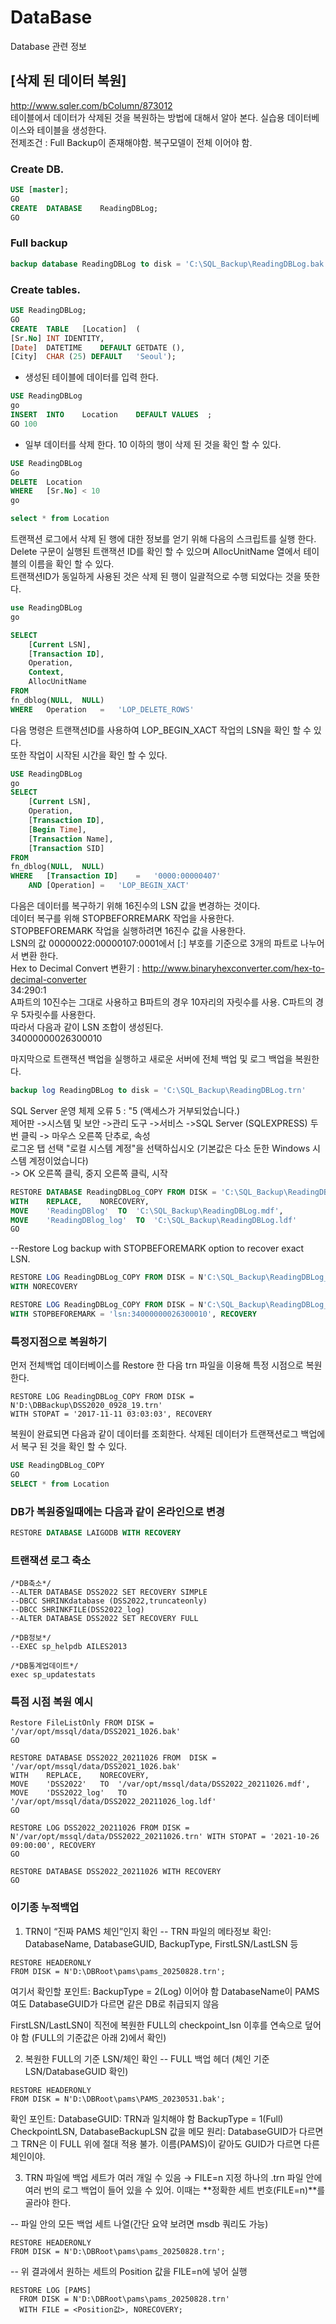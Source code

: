 # DataBase
Database 관련 정보


## [삭제 된 데이터 복원]  
http://www.sqler.com/bColumn/873012  
테이블에서 데이터가 삭제된 것을 복원하는 방법에 대해서 알아 본다. 실습용 데이터베이스와 테이블을 생성한다.  
전제조건 : Full Backup이 존재해야함. 복구모델이 전체 이어야 함.  

### Create DB.
```sql
USE	[master];  
GO
CREATE	DATABASE	ReadingDBLog;
GO
```

### Full backup  
```sql
backup database ReadingDBLog to disk = 'C:\SQL_Backup\ReadingDBLog.bak'  
```
  
### Create tables.  
```sql
USE	ReadingDBLog;
GO
CREATE	TABLE	[Location]	(
[Sr.No]	INT	IDENTITY,
[Date]	DATETIME	DEFAULT	GETDATE	(),
[City]	CHAR (25) DEFAULT	'Seoul');
```

- 생성된 테이블에 데이터를 입력 한다.  
```sql
USE	ReadingDBLog
go
INSERT	INTO	Location	DEFAULT	VALUES	;
GO 100
```

- 일부 데이터를 삭제 한다. 10 이하의 행이 삭제 된 것을 확인 할 수 있다.  
```sql
USE	ReadingDBLog
Go
DELETE	Location
WHERE	[Sr.No]	< 10
go

select * from Location
```


트랜잭션 로그에서 삭제 된 행에 대한 정보를 얻기 위해 다음의 스크립트를 실행 한다.   
Delete 구문이 실행된 트랜잭션 ID를 확인 할 수 있으며 AllocUnitName 열에서 테이블의 이름을 확인 할 수 있다.   
트랜잭션ID가 동일하게 사용된 것은 삭제 된 행이 일괄적으로 수행 되었다는 것을 뜻한다.  
  
```sql
use	ReadingDBLog
go

SELECT
    [Current LSN],
    [Transaction ID],
    Operation,
    Context,
    AllocUnitName
FROM
fn_dblog(NULL,	NULL)
WHERE	Operation	=	'LOP_DELETE_ROWS'
```


다음 명령은 트랜잭션ID를 사용하여 LOP_BEGIN_XACT 작업의 LSN을 확인 할 수 있다.     
또한 작업이 시작된 시간을 확인 할 수 있다.  

```sql
USE	ReadingDBLog
go
SELECT
    [Current LSN],
    Operation,
    [Transaction ID],
    [Begin Time],
    [Transaction Name],
    [Transaction SID]
FROM
fn_dblog(NULL,	NULL)
WHERE	[Transaction ID]	=	'0000:00000407'
    AND	[Operation]	=	'LOP_BEGIN_XACT'
```


다음은 데이터를 복구하기 위해 16진수의 LSN 값을 변경하는 것이다.   
데이터 복구를 위해 STOPBEFORREMARK 작업을 사용한다.   
STOPBEFOREMARK 작업을 실행하려면 16진수 값을 사용한다.  
LSN의 값 00000022:00000107:0001에서 [:] 부호를 기준으로 3개의 파트로 나누어서 변환 한다.  
Hex to Decimal Convert 변환기 : http://www.binaryhexconverter.com/hex-to-decimal-converter  
34:290:1  
A파트의 10진수는 그대로 사용하고 B파트의 경우 10자리의 자릿수를 사용. C파트의 경우 5자릿수를 사용한다.   
따라서 다음과 같이 LSN 조합이 생성된다.  
34000000026300010  
  
  
마지막으로 트랜잭션 백업을 실행하고 새로운 서버에 전체 백업 및 로그 백업을 복원한다.  

```sql
backup log ReadingDBLog	to disk = 'C:\SQL_Backup\ReadingDBLog.trn'
```
  
  
SQL Server 운영 체제 오류 5 : "5 (액세스가 거부되었습니다.)   
제어판 ->시스템 및 보안 ->관리 도구 ->서비스 ->SQL Server (SQLEXPRESS) 두 번 클릭 -> 마우스 오른쪽 단추로, 속성   
로그온 탭 선택 "로컬 시스템 계정"을 선택하십시오 (기본값은 다소 둔한 Windows 시스템 계정이었습니다)   
-> OK 오른쪽 클릭, 중지 오른쪽 클릭, 시작   

```sql
RESTORE	DATABASE ReadingDBLog_COPY FROM	DISK = 'C:\SQL_Backup\ReadingDBLog.bak'
WITH	REPLACE,	NORECOVERY,
MOVE	'ReadingDBlog'	TO	'C:\SQL_Backup\ReadingDBLog.mdf',
MOVE	'ReadingDBlog_log'	TO	'C:\SQL_Backup\ReadingDBLog.ldf'
GO
```

--Restore Log backup with STOPBEFOREMARK option to recover exact LSN.
```sql
RESTORE	LOG	ReadingDBLog_COPY FROM DISK	= N'C:\SQL_Backup\ReadingDBLog_1.trn'
WITH NORECOVERY

RESTORE	LOG	ReadingDBLog_COPY FROM DISK	= N'C:\SQL_Backup\ReadingDBLog_2.trn'
WITH STOPBEFOREMARK	= 'lsn:34000000026300010', RECOVERY
```

### 특정지점으로 복원하기  
먼저 전체백업 데이터베이스를 Restore 한 다음 trn 파일을 이용해 특정 시점으로 복원한다.
``` 특정시점 복원
RESTORE	LOG	ReadingDBLog_COPY FROM DISK	= N'D:\DBBackup\DSS2020_0928_19.trn'
WITH STOPAT = '2017-11-11 03:03:03', RECOVERY
```

복원이 완료되면 다음과 같이 데이터를 조회한다. 삭제된 데이터가 트랜잭션로그 백업에서 복구 된 것을 확인 할 수 있다.  

```sql
USE	ReadingDBLog_COPY
GO
SELECT * from Location
```
### DB가 복원중일때에는 다음과 같이 온라인으로 변경
```sql
RESTORE DATABASE LAIGODB WITH RECOVERY
```


### 트랜잭션 로그 축소
```dbcc
/*DB축소*/
--ALTER DATABASE DSS2022 SET RECOVERY SIMPLE   
--DBCC SHRINKdatabase (DSS2022,truncateonly)  
--DBCC SHRINKFILE(DSS2022_log)  
--ALTER DATABASE DSS2022 SET RECOVERY FULL   

/*DB정보*/  
--EXEC sp_helpdb AILES2013  

/*DB통계업데이트*/
exec sp_updatestats
```
### 특점 시점 복원 예시
```
Restore FileListOnly FROM DISK = '/var/opt/mssql/data/DSS2021_1026.bak'
GO

RESTORE	DATABASE DSS2022_20211026 FROM	DISK = '/var/opt/mssql/data/DSS2021_1026.bak'
WITH	REPLACE,	NORECOVERY,
MOVE	'DSS2022'	TO	'/var/opt/mssql/data/DSS2022_20211026.mdf',
MOVE	'DSS2022_log'	TO	'/var/opt/mssql/data/DSS2022_20211026_log.ldf'
GO

RESTORE LOG DSS2022_20211026 FROM DISK = N'/var/opt/mssql/data/DSS2022_20211026.trn' WITH STOPAT = '2021-10-26 09:00:00', RECOVERY
GO

RESTORE DATABASE DSS2022_20211026 WITH RECOVERY
GO
```

### 이기종 누적백업
1) TRN이 “진짜 PAMS 체인”인지 확인
-- TRN 파일의 메타정보 확인: DatabaseName, DatabaseGUID, BackupType, FirstLSN/LastLSN 등
```
RESTORE HEADERONLY
FROM DISK = N'D:\DBRoot\pams\pams_20250828.trn';
```
여기서 확인할 포인트:
BackupType = 2(Log) 이어야 함
DatabaseName이 PAMS여도 DatabaseGUID가 다르면 같은 DB로 취급되지 않음

FirstLSN/LastLSN이 직전에 복원한 FULL의 checkpoint_lsn 이후를 연속으로 덮어야 함
(FULL의 기준값은 아래 2)에서 확인)

2) 복원한 FULL의 기준 LSN/체인 확인
-- FULL 백업 헤더 (체인 기준 LSN/DatabaseGUID 확인)
```
RESTORE HEADERONLY
FROM DISK = N'D:\DBRoot\pams\PAMS_20230531.bak';
```
확인 포인트:
DatabaseGUID: TRN과 일치해야 함
BackupType = 1(Full)
CheckpointLSN, DatabaseBackupLSN 값을 메모
원리: DatabaseGUID가 다르면 그 TRN은 이 FULL 위에 절대 적용 불가.
이름(PAMS)이 같아도 GUID가 다르면 다른 체인이야.

3) TRN 파일에 백업 세트가 여러 개일 수 있음 → FILE=n 지정
하나의 .trn 파일 안에 여러 번의 로그 백업이 들어 있을 수 있어. 이때는 **정확한 세트 번호(FILE=n)**를 골라야 한다.

-- 파일 안의 모든 백업 세트 나열(간단 요약 보려면 msdb 쿼리도 가능)
```
RESTORE HEADERONLY
FROM DISK = N'D:\DBRoot\pams\pams_20250828.trn';
```
-- 위 결과에서 원하는 세트의 Position 값을 FILE=n에 넣어 실행
```
RESTORE LOG [PAMS]
  FROM DISK = N'D:\DBRoot\pams\pams_20250828.trn'
  WITH FILE = <Position값>, NORECOVERY;
```
